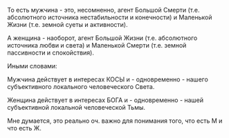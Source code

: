 То есть мужчина - это, несомненно, агент Большой Смерти (т.е. абсолютного источника нестабильности и конечности) и Маленькой Жизни (т.е. земной суеты и активности).

А женщина - наоборот, агент Большой Жизни (т.е. абсолютного источника любви и света) и Маленькой Смерти (т.е. земной пассивности и спокойствия).

Иными словами:

Мужчина действует в интересах КОСЫ и - одновременно - нашего субъективного локального человеческого Света.

Женщина действует в интересах БОГА и - одновременно - нашей субъективной локальной человеческой Тьмы.

Мне думается, это реально оч. важно для понимания того, что есть М и что есть Ж.
